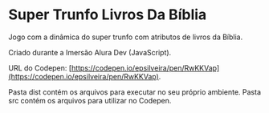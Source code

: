 # Super Trunfo Livros Da Bíblia

Jogo com a dinâmica do super trunfo com atributos de livros da Bíblia.

Criado durante a Imersão Alura Dev (JavaScript).

URL do Codepen: [https://codepen.io/epsilveira/pen/RwKKVap](https://codepen.io/epsilveira/pen/RwKKVap).

Pasta dist contém os arquivos para executar no seu próprio ambiente.
Pasta src contém os arquivos para utilizar no Codepen.